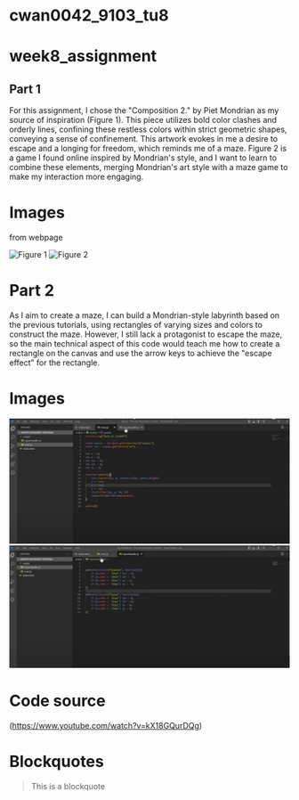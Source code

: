 # cwan0042_9103_tu8
# week8_assignment


## Part 1

For this assignment, I chose the "Composition 2." by Piet Mondrian as my source of inspiration (Figure 1). This piece utilizes bold color clashes and orderly lines, confining these restless colors within strict geometric shapes, conveying a sense of confinement. This artwork evokes in me a desire to escape and a longing for freedom, which reminds me of a maze. Figure 2 is a game I found online inspired by Mondrian's style, and I want to learn to combine these elements, merging Mondrian's art style with a maze game to make my interaction more engaging.

# Images
from webpage

![Figure 1](https://www.nbfox.com/composition-2-3/)
![Figure 2](https://store.steampowered.com/app/2376760/_99/?l=schinese)

# Part 2

As I aim to create a maze, I can build a Mondrian-style labyrinth based on the previous tutorials, using rectangles of varying sizes and colors to construct the maze. However, I still lack a protagonist to escape the maze, so the main technical aspect of this code would teach me how to create a rectangle on the canvas and use the arrow keys to achieve the "escape effect" for the rectangle.

# Images
![code1](images/code1.png)
![code2](images/code2.png)

# Code source
(https://www.youtube.com/watch?v=kX18GQurDQg)

# Blockquotes
> This is a blockquote